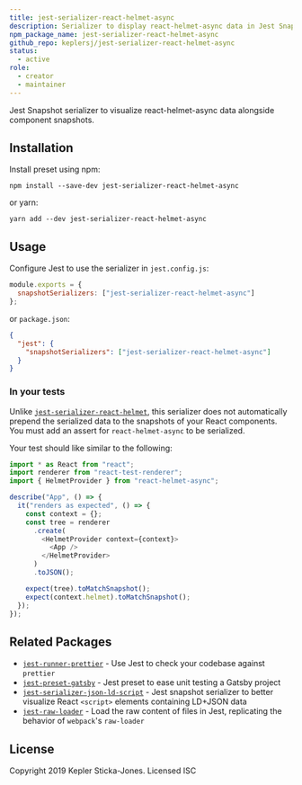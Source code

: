```yaml
---
title: jest-serializer-react-helmet-async
description: Serializer to display react-helmet-async data in Jest Snapshots
npm_package_name: jest-serializer-react-helmet-async
github_repo: keplersj/jest-serializer-react-helmet-async
status:
  - active
role:
  - creator
  - maintainer
---
```


Jest Snapshot serializer to visualize react-helmet-async data alongside component snapshots.

## Installation

Install preset using npm:

```shell
npm install --save-dev jest-serializer-react-helmet-async
```

or yarn:

```shell
yarn add --dev jest-serializer-react-helmet-async
```

## Usage

Configure Jest to use the serializer in `jest.config.js`:

```js
module.exports = {
  snapshotSerializers: ["jest-serializer-react-helmet-async"]
};
```

or `package.json`:

```json
{
  "jest": {
    "snapshotSerializers": ["jest-serializer-react-helmet-async"]
  }
}
```

### In your tests

Unlike [`jest-serializer-react-helmet`](https://github.com/keplersj/jest-serializer-react-helmet), this serializer does not automatically prepend the serialized data to the snapshots of your React components. You must add an assert for `react-helmet-async` to be serialized.

Your test should like similar to the following:

```js
import * as React from "react";
import renderer from "react-test-renderer";
import { HelmetProvider } from "react-helmet-async";

describe("App", () => {
  it("renders as expected", () => {
    const context = {};
    const tree = renderer
      .create(
        <HelmetProvider context={context}>
          <App />
        </HelmetProvider>
      )
      .toJSON();

    expect(tree).toMatchSnapshot();
    expect(context.helmet).toMatchSnapshot();
  });
});
```

## Related Packages

- [`jest-runner-prettier`](https://github.com/keplersj/jest-runner-prettier) - Use Jest to check your codebase against `prettier`
- [`jest-preset-gatsby`](https://github.com/keplersj/jest-preset-gatsby) - Jest preset to ease unit testing a Gatsby project
- [`jest-serializer-json-ld-script`](https://github.com/keplersj/jest-serializer-json-ld-script) - Jest snapshot serializer to better visualize React `<script>` elements containing LD+JSON data
- [`jest-raw-loader`](https://github.com/keplersj/jest-raw-loader) - Load the raw content of files in Jest, replicating the behavior of `webpack`'s `raw-loader`

## License

Copyright 2019 Kepler Sticka-Jones. Licensed ISC
